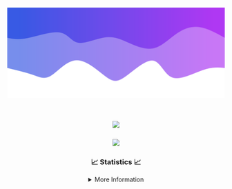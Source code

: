 ![Header](./IMG_4001.png)
<div align="center">

<h1 align="center">
  <a href="https://git.io/typing-svg">
    <img src="https://readme-typing-svg.herokuapp.com/?lines=Welcome+to+my+profile!+👋;JavaScript+developer.;&center=true&size=25">
  </a>
</h1>

<p align="center">
  <img src="https://lanyard.cnrad.dev/api/624702585596805130" />
</p>

### 📈 Statistics 📈
<details>
    <summary>More Information</summary>
    <br/>

<!--START_SECTION:waka-->
![Code Time](http://img.shields.io/badge/Code%20Time-168%20hrs%2049%20mins-blue)

![Profile Views](http://img.shields.io/badge/Profile%20Views-0-blue)

**🐱 My GitHub Data** 

> 📦 2.4 kB Used in GitHub's Storage 
 > 
> 🏆 3 Contributions in the Year 2024
 > 
> 🚫 Not Opted to Hire
 > 
> 📜 5 Public Repositories 
 > 
> 🔑 1 Private Repositories 
 > 
**I'm an Early 🐤** 

```text
🌞 Morning                352 commits         ███████░░░░░░░░░░░░░░░░░░   28.53 % 
🌆 Daytime                431 commits         █████████░░░░░░░░░░░░░░░░   34.93 % 
🌃 Evening                408 commits         ████████░░░░░░░░░░░░░░░░░   33.06 % 
🌙 Night                  43 commits          █░░░░░░░░░░░░░░░░░░░░░░░░   03.48 % 
```
📅 **I'm Most Productive on Wednesday** 

```text
Monday                   152 commits         ███░░░░░░░░░░░░░░░░░░░░░░   12.32 % 
Tuesday                  163 commits         ███░░░░░░░░░░░░░░░░░░░░░░   13.21 % 
Wednesday                298 commits         ██████░░░░░░░░░░░░░░░░░░░   24.15 % 
Thursday                 249 commits         █████░░░░░░░░░░░░░░░░░░░░   20.18 % 
Friday                   141 commits         ███░░░░░░░░░░░░░░░░░░░░░░   11.43 % 
Saturday                 107 commits         ██░░░░░░░░░░░░░░░░░░░░░░░   08.67 % 
Sunday                   124 commits         ███░░░░░░░░░░░░░░░░░░░░░░   10.05 % 
```


📊 **This Week I Spent My Time On** 

```text
🕑︎ Time Zone: America/New_York

💬 Programming Languages: 
Java                     19 hrs 16 mins      █████████████████████░░░░   84.55 % 
Kotlin                   1 hr 57 mins        ██░░░░░░░░░░░░░░░░░░░░░░░   08.56 % 
XML                      1 hr 24 mins        ██░░░░░░░░░░░░░░░░░░░░░░░   06.20 % 
YAML                     7 mins              ░░░░░░░░░░░░░░░░░░░░░░░░░   00.54 % 
HTML                     0 secs              ░░░░░░░░░░░░░░░░░░░░░░░░░   00.07 % 

🔥 Editors: 
IntelliJ                 22 hrs 47 mins      █████████████████████████   100.00 % 

🐱‍💻 Projects: 
hcf                      12 hrs 55 mins      ██████████████░░░░░░░░░░░   56.67 % 
Mercury                  7 hrs 4 mins        ████████░░░░░░░░░░░░░░░░░   31.02 % 
shard                    1 hr 50 mins        ██░░░░░░░░░░░░░░░░░░░░░░░   08.11 % 
Cobalt                   21 mins             ░░░░░░░░░░░░░░░░░░░░░░░░░   01.59 % 
Carbon                   15 mins             ░░░░░░░░░░░░░░░░░░░░░░░░░   01.15 % 

💻 Operating System: 
Windows                  22 hrs 47 mins      █████████████████████████   100.00 % 
```

**I Mostly Code in Java** 

```text
Java                     24 repos            ██████████████████████░░░   88.89 % 
JavaScript               2 repos             ██░░░░░░░░░░░░░░░░░░░░░░░   07.41 % 
C++                      1 repo              █░░░░░░░░░░░░░░░░░░░░░░░░   03.70 % 
```



**Timeline**

![Lines of Code chart](https://raw.githubusercontent.com/DevDipin/DevDipin/main/assets/bar_graph.png)


 Last Updated on 21/03/2024 00:43:06 UTC
<!--END_SECTION:waka-->

![Footer](./IMG_4002.png)